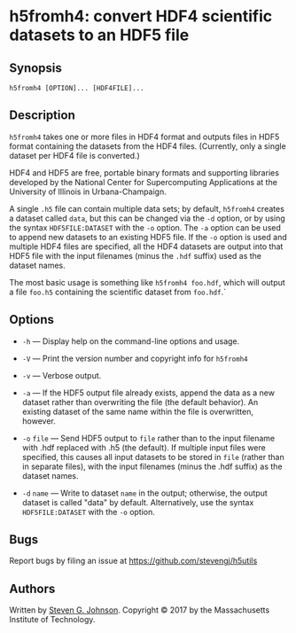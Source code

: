 # h5fromh4: convert HDF4 scientific datasets to an HDF5 file

## Synopsis

    h5fromh4 [OPTION]... [HDF4FILE]...

## Description

`h5fromh4` takes one or more files in HDF4 format and outputs files in HDF5 format containing the datasets from the HDF4 files. (Currently, only a single dataset per HDF4 file is converted.)

HDF4 and HDF5 are free, portable binary formats and supporting libraries developed by the National Center for Supercomputing Applications at the University of Illinois in Urbana-Champaign.

A single `.h5` file can contain multiple data sets; by default, `h5fromh4` creates a dataset called `data`, but this can be changed via the `-d` option, or by using the syntax `HDF5FILE:DATASET` with the `-o` option. The `-a` option can be used to append new datasets to an existing HDF5 file. If the `-o` option is used and multiple HDF4 files are specified, all the HDF4 datasets are output into that HDF5 file with the input filenames (minus the `.hdf` suffix) used as the dataset names.

The most basic usage is something like `h5fromh4 foo.hdf`, which will output a file `foo.h5` containing the scientific dataset from `foo.hdf`.`

## Options

* `-h` — Display help on the command-line options and usage.

* `-V` — Print the version number and copyright info for `h5fromh4`

* `-v` — Verbose output.

* `-a` — If the HDF5 output file already exists, append the data as a new dataset rather than overwriting the file (the default behavior). An existing dataset of the same name within the file is overwritten, however.

* `-o` `file` — Send HDF5 output to `file` rather than to the input filename with .hdf replaced with .h5 (the default). If multiple input files were specified, this causes all input datasets to be stored in `file` (rather than in separate files), with the input filenames (minus the .hdf suffix) as the dataset names.

* `-d` `name` — Write to dataset `name` in the output; otherwise, the output dataset is called "data" by default. Alternatively, use the syntax `HDF5FILE:DATASET` with the `-o` option.

## Bugs

Report bugs by filing an issue at https://github.com/stevengj/h5utils

## Authors

Written by [Steven G. Johnson](http://math.mit.edu/~stevenj/). Copyright © 2017 by the Massachusetts Institute of Technology.
